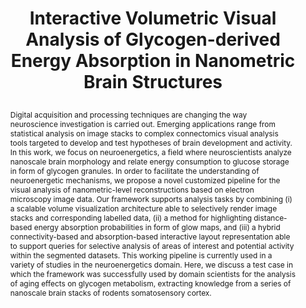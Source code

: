 ---
# this file is written in YAML http://docs.ansible.com/ansible/latest/YAMLSyntax.html
# all lines with a leading sharp are comments and will not be compiled
# longer blocks of text should start with a a leading > to escape all special characters

# URL handle for generated webpage
slug:       glam

#specifies layout to be used for page generation (do not modify)
layout:     publication

#publication title
title:      >
 Interactive Volumetric Visual Analysis of Glycogen-derived Energy Absorption in Nanometric Brain Structures

#include in selected publications on front page (optional, delete line if not applicable)
display:	selected

#list all publication authors in correct order
authors:
 - Marco Agus
 - Corrado Cali
 - Ali Al-Awami
 - Enrico Gobbetti
 - Pierre Magistretti
 - Markus Hadwiger
 
#insert publication venue (displayed on publication page)
venue:      >
  Computer Graphics Forum, Vol.38, No.3 (Proceedings Eurographics/IEEE Symposium on Visualization, Eurovis 2019), pp. 427-439
   
#insert short venue (displayed in box in publication list)
shortvenue: >
   Eurovis 2019

#specify publication year
year:       2019

#insert abstract of publication
abstract:   >
   Digital acquisition and processing techniques are changing the way neuroscience investigation is carried out. Emerging applications range from statistical analysis on image stacks to complex connectomics visual analysis tools targeted to develop and test hypotheses of brain development and activity. In this work, we focus on neuroenergetics, a field where neuroscientists analyze nanoscale brain morphology and relate energy consumption to glucose storage in form of glycogen granules. In order to facilitate the understanding of neuroenergetic mechanisms, we propose a novel customized pipeline for the visual analysis of nanometric-level reconstructions based on electron microscopy image data. Our framework supports analysis tasks by combining (i) a scalable volume visualization architecture able to selectively render image stacks and corresponding labelled data, (ii) a method for highlighting distance-based energy absorption probabilities in form of glow maps, and (iii) a hybrid connectivity-based and absorption-based interactive layout representation able to support queries for selective analysis of areas of interest and potential activity within the segmented datasets. This working pipeline is currently used in a variety of studies in the neuroenergetics domain. Here, we discuss a test case in which the framework was successfully used by domain scientists for the analysis of aging effects on glycogen metabolism, extracting knowledge from a series of nanoscale brain stacks of rodents somatosensory cortex.
 
#link to hi-res teaser image of publication (please make sure the image is wide, e.g. aspect ratio between 4:2 and 4:1) 
teaser:     './publications/2019_agus_glam.jpg'

#link to smaller thumbnail image of publication (please make sure the aspect ratio is 3:2, suggested size is 150x100px)
thumbnail:  './publications/2019_agus_glam_thumbnail.jpg'

#link to publication video (optional): you can either upload the video to our website (insert local link) or host it on youtube or vimeo (in this case insert the youtube/vimeo link)
video:      './publications/2019_agus_glam.mp4'

#link to talk video (optional): you can either upload the video to our website (insert local link) or host it on youtube or vimeo (in this case insert the youtube/vimeo link)
#talk:       'https://vimeo.com/237673207'

#link to publication pdf (optional)
pdf:        './publications/2019_agus_glam.pdf'

#insert citation. please format citation by inserting <br> at line breaks, &nbsp;&nbsp; will insert a tab character to prettify the citation
citation:   >
  @article{Agus2019ivv,<br>
   &nbsp;&nbsp;author = {Ronell Sicat and Jiabao Li and JunYoung Choi and Maxime Cordeil and Won-ki Jeong and Benjamin Bach and Hanspeter PfisterMarco Agus and Corrado Cal\`i and Ali Al-Awami and Enrico Gobbetti and Pierre Magistretti and Markus Hadwiger},<br>
   &nbsp;&nbsp;title = {Interactive Volumetric Visual Analysis of Glycogen-derived Energy Absorption in Nanometric Brain Structures},<br>
   &nbsp;&nbsp;journal = {Computer Graphics Forum (Proceedings Eurographics/IEEE Symposium on Visualization, Eurovis 2019},<br>
   &nbsp;&nbsp;volume = {38},<br>
   &nbsp;&nbsp;number = {3},<br>
   &nbsp;&nbsp;pages = {427--439},<br>
   &nbsp;&nbsp;year = {2019}<br>
  }
  
#insert links to additional material for the publication (optional)
#links need a title, a URL and a type (this defines the link icon) which can be one of the following values: code, archive, files, slides or text (this is the default icon)
links: 
# - title: Code
# type:  github
#   url:   'https://github.com/ronellsicat/DxR'
# - title: ExampleSlides
#   type:  slides
#   url:   './publications/presentation.pptx' 
   
#don't forget the leading and trailing --- in a YAML file
---